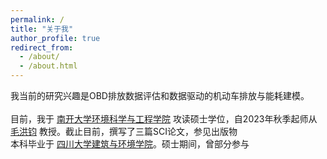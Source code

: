 ```yaml
---
permalink: /
title: "关于我"
author_profile: true
redirect_from: 
  - /about/
  - /about.html
---
```


我当前的研究兴趣是OBD排放数据评估和数据驱动的机动车排放与能耗建模。  
<br/>
目前，我于 <a href="https://env.nankai.edu.cn">南开大学环境科学与工程学院</a> 攻读硕士学位，自2023年秋季起师从 <a href="https://env.nankai.edu.cn/2019/0612/c14180a177249/page.htm">毛洪钧</a> 教授。截止目前，撰写了三篇SCI论文，参见出版物
<br/>
本科毕业于 <a href="https://acem.scu.edu.cn/">四川大学建筑与环境学院</a>。硕士期间，曾部分参与

